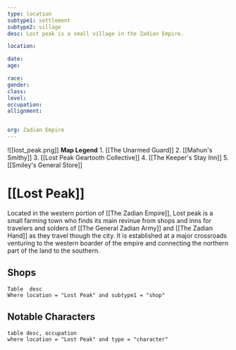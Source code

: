 ```yaml
---
type: location
subtype1: settlement
subtype2: village
desc: Lost peak is a small village in the Zadian Empire.

location:

date:
age:

race:
gender:
class:
level:
occupation:
allignment:


org: Zadian Empire
---
```

![[lost_peak.png]]
**Map Legend**
	1. [[The Unarmed Guard]]
	2. [[Mahun's Smithy]]
	3. [[Lost Peak Geartooth Collective]]
	4. [[The Keeper's Stay Inn]]
	5. [[Smiley's General Store]]

# [[Lost Peak]]
Located in the western portion of [[The Zadian Empire]], Lost peak is a small farming town who finds its main revinue from shops and inns for travelers and solders of [[The General Zadian Army]] and [[The Zadian Hand]] as they travel though the city. It is established at a major crossroads venturing to the western boarder of the empire and connecting the northern part of the land to the southern.

## Shops
```dataview
Table  desc
Where location = "Lost Peak" and subtype1 = "shop"
```
## Notable Characters
```dataview
table desc, occupation
where location = "Lost Peak" and type = "character"
```
